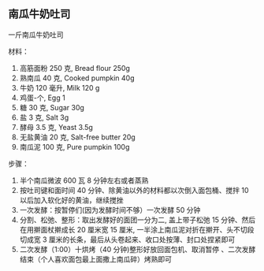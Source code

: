 ## 南瓜牛奶吐司

一斤南瓜牛奶吐司

材料：

1. 高筋面粉 250 克, Bread flour 250g
2. 熟南瓜 40 克, Cooked pumpkin 40g
3. 牛奶 120 毫升, Milk 120 g
4. 鸡蛋-个, Egg 1
5. 糖 30 克, Sugar 30g
6. 盐 3 克, Salt 3g
7. 酵母 3.5 克, Yeast 3.5g
8. 无盐黄油 20 克, Salt-free butter 20g
9. 南瓜泥 100 克, Pure pumpkin 100g

步骤：

1. 半个南瓜微波 600 瓦 8 分钟左右或者蒸熟
2. 按吐司键和面时间 40 分钟、除黄油以外的材料都以次倒入面包桶、搅拌 10 以后加入软化好的黄油，继续搅挫
3. 一次发酵：按暂停们(因为发酵时间不够）一次发酵 50 分钟
4. 分割、松弛、整形：取出发酵好的面团一分为二, 盖上带子松弛 15 分钟、然后在用擀面杖擀成长 20 厘米宽 15 厘米, 一半涂上南瓜泥对折在擀开、头不切段切成宽 3 厘米的长条，最后从头卷起来、收口处按薄、封口处捏紧即可
5. 二次发酵（1:00）十烘烤（40 分钟)整形好放回面包机、取消暂停 、二次发酵结束（个人喜欢面包最上面撒上南瓜碎）烤熟即可
